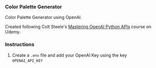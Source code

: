 ### Color Palette Generator

Color Palette Generator using OpenAI.

Created following Colt Steele's [Mastering OpenAI Python APIs](https://www.udemy.com/course/mastering-openai/) course on Udemy.

### Instructions

1. Create a `.env` file and add your OpenAI Key using the key `OPENAI_API_KEY`
